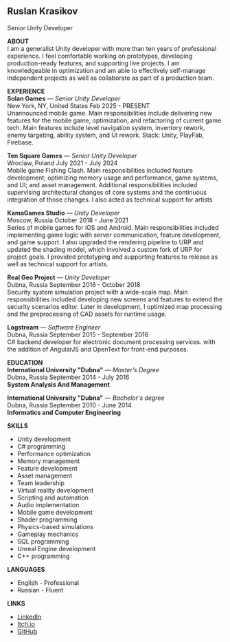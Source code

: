 ## **Ruslan Krasikov**
Senior Unity Developer

**ABOUT** \
I am a generalist Unity developer with more than ten years of professional experience. I feel comfortable working on prototypes, developing production-ready features, and supporting live projects. I am knowledgeable in optimization and am able to effectively self-manage independent projects as well as collaborate as part of a production team.

**EXPERIENCE** \
**Solan Games** — *Senior Unity Developer* \
New York, NY, United States Feb 2025 \- PRESENT \
Unannounced mobile game. Main responsibilities include delivering new features for the mobile game, optimization, and refactoring of current game tech.
Main features include level navigation system, inventory rework, enemy targeting, ability system, and UI rework. Stack: Unity, PlayFab, Firebase.

**Ten Square Games** — *Senior Unity Developer* \
Wroclaw, Poland July 2021 \- July 2024 \
Mobile game Fishing Clash. Main responsibilities included feature development; optimizing memory usage and performance, game systems, and UI; and asset management. Additional responsibilities included supervising architectural changes of core systems and the continuous integration of those changes. I also acted as technical support for artists.

**KamaGames Studio** — *Unity Developer* \
Moscow, Russia October 2018 \- June 2021 \
Series of mobile games for iOS and Android. Main responsibilities included implementing game logic with server communication, feature development, and game support. I also upgraded the rendering pipeline to URP and updated the shading model, which involved a custom fork of URP for project goals. I provided prototyping and supporting features to release as well as technical support for artists.

**Real Geo Project** — *Unity Developer* \
Dubna, Russia September 2016 \- October 2018 \
Security system simulation project with a wide-scale map. Main responsibilities included developing new screens and features to extend the security scenarios editor. Later in development, I optimized map processing and the preprocessing of CAD assets for runtime usage.

**Logstream** — *Software Engineer* \
Dubna, Russia September 2015 \- September  2016 \
C# backend developer for electronic document processing services. with the addition of AngularJS and OpenText for front-end purposes.

 **EDUCATION** \
**International University "Dubna"** — *Master’s Degree* \
Dubna, Russia September 2014 \- July 2016 \
**System Analysis And Management** 

**International University "Dubna"** — *Bachelor's degree* \
Dubna, Russia September 2010 \- June 2014 \
**Informatics and Computer Engineering**

**SKILLS** 
 - Unity development 
 - C\# programming 
 - Performance optimization 
 - Memory management 
 - Feature development 
 - Asset management 
 - Team leadership
 - Virtual reality development 
 - Scripting and automation 
 - Audio implementation 
 - Mobile game development 
 - Shader programming
 - Physics-based simulations 
 - Gameplay mechanics 
 - SQL programming 
 - Unreal Engine development 
 - C++ programming

**LANGUAGES**
 - English \- Professional  
 - Russian \- Fluent

**LINKS**  
 - [LinkedIn](https://www.linkedin.com/in/ruslan-krasikov-190499166/) 
 - [Itch.io](https://shidonski.itch.io/)
 - [GitHub](https://github.com/ShidoArima)
